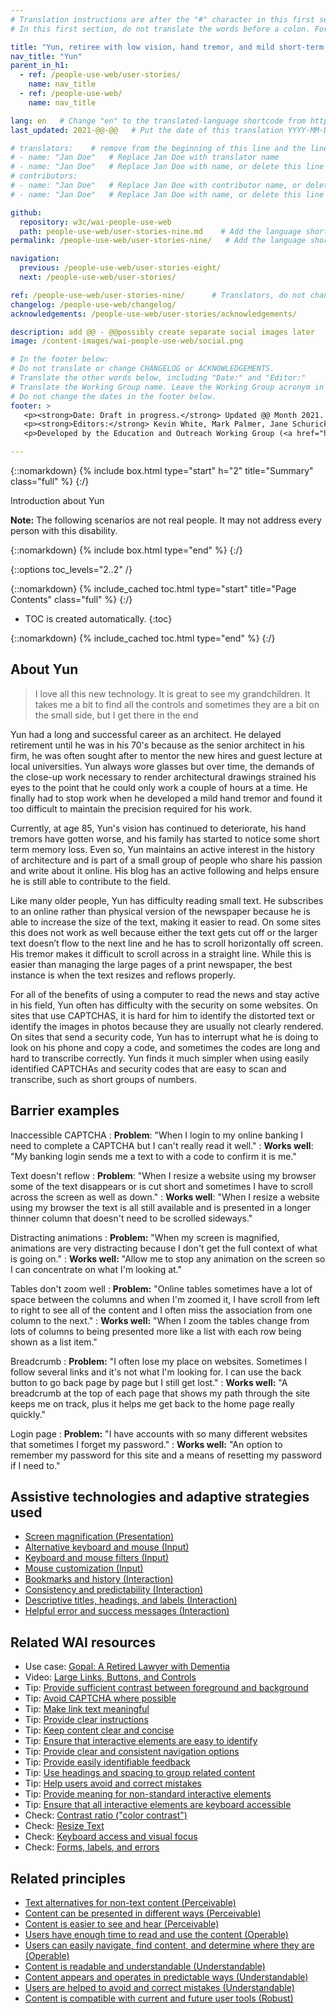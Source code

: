 ```yaml
---
# Translation instructions are after the "#" character in this first section. They are comments that do not show up in the web page. You do not need to translate the instructions after #.
# In this first section, do not translate the words before a colon. For example, do not translate "title:". Do translate the text after "title:".

title: "Yun, retiree with low vision, hand tremor, and mild short-term memory loss"
nav_title: "Yun"
parent_in_h1:
  - ref: /people-use-web/user-stories/
    name: nav_title
  - ref: /people-use-web/
    name: nav_title

lang: en   # Change "en" to the translated-language shortcode from https://www.iana.org/assignments/language-subtag-registry/language-subtag-registry
last_updated: 2021-@@-@@   # Put the date of this translation YYYY-MM-DD (with month in the middle)

# translators:    # remove from the beginning of this line and the lines below: "# " (the hash sign and the space)
# - name: "Jan Doe"   # Replace Jan Doe with translator name
# - name: "Jan Doe"   # Replace Jan Doe with name, or delete this line if not multiple translators
# contributors:
# - name: "Jan Doe"   # Replace Jan Doe with contributor name, or delete this line if none
# - name: "Jan Doe"   # Replace Jan Doe with name, or delete this line if not multiple contributors

github:
  repository: w3c/wai-people-use-web
  path: people-use-web/user-stories-nine.md    # Add the language shortcode to the middle of the filename, for example: people-use-web/user-stories-nine.fr.md
permalink: /people-use-web/user-stories-nine/   # Add the language shortcode to the end, with no slash at end, for example: /people-use-web/user-stories-nine/fr

navigation:
  previous: /people-use-web/user-stories-eight/
  next: /people-use-web/user-stories/

ref: /people-use-web/user-stories-nine/      # Translators, do not change this
changelog: /people-use-web/changelog/
acknowledgements: /people-use-web/user-stories/acknowledgements/

description: add @@ - @@possibly create separate social images later
image: /content-images/wai-people-use-web/social.png

# In the footer below:
# Do not translate or change CHANGELOG or ACKNOWLEDGEMENTS.
# Translate the other words below, including "Date:" and "Editor:"
# Translate the Working Group name. Leave the Working Group acronym in English.
# Do not change the dates in the footer below.
footer: >
   <p><strong>Date: Draft in progress.</strong> Updated @@ Month 2021. First published Month 20@@. CHANGELOG.</p>
   <p><strong>Editors:</strong> Kevin White, Mark Palmer, Jane Schurick, and <a href="https://www.w3.org/People/shadi/">Shadi Abou_Zahra</a>.  <strong>Contributors:</strong> @@name, @@name, and <a href="https://www.w3.org/groups/wg/eowg/participants">participants of EOWG</a>. ACKNOWLEDGEMENTS lists past editors and additional contributors.</p>
   <p>Developed by the Education and Outreach Working Group (<a href="http://www.w3.org/WAI/EO/">EOWG</a>). Previously developed with the <a href="https://www.w3.org/WAI/EO/2008/wai-age-tf">WAI-AGE Task Force</a>, with support of the <a href="https://www.w3.org/WAI/WAI-AGE/">WAI-AGE Project</a>.</p>

---
```


{::nomarkdown}
{% include box.html type="start" h="2" title="Summary" class="full" %}
{:/}

Introduction about Yun

**Note:** The following scenarios are not real people. It may not address every person with this disability.

{::nomarkdown}
{% include box.html type="end" %}
{:/}


{::options toc_levels="2..2" /}

{::nomarkdown}
{% include_cached toc.html type="start" title="Page Contents" class="full" %}
{:/}

-   TOC is created automatically.
{:toc}

{::nomarkdown}
{% include_cached toc.html type="end" %}
{:/}

## About Yun

> I love all this new technology. It is great to see my grandchildren. It takes me a bit to find all the controls and sometimes they are a bit on the small side, but I get there in the end

Yun had a long and successful career as an architect. He delayed retirement until he was in his 70's because as the senior architect in his firm, he was often sought after to mentor the new hires and guest lecture at local universities. Yun always wore glasses but over time, the demands of the close-up work necessary to render architectural drawings strained his eyes to the point that he could only work a couple of hours at a time. He finally had to stop work when he developed a mild hand tremor and found it too difficult to maintain the precision required for his work.

Currently, at age 85, Yun's vision has continued to deteriorate, his hand tremors have gotten worse, and his family has started to notice some short term memory loss. Even so, Yun maintains an active interest in the history of architecture and is part of a small group of people who share his passion and write about it online. His blog has an active following and helps ensure he is still able to contribute to the field. 

Like many older people, Yun has difficulty reading small text. He subscribes to an online rather than physical version of the newspaper because he is able to increase the size of the text, making it easier to read. On some sites this does not work as well because either the text gets cut off or the larger text doesn’t flow to the next line and he has to scroll horizontally off screen. His tremor makes it difficult to scroll across in a straight line. While this is easier than managing the large pages of a print newspaper, the best instance is when the text resizes and reflows properly.

For all of the benefits of using a computer to read the news and stay active in his field, Yun often has difficulty with the security on some websites. On sites that use CAPTCHAS, it is hard for him to identify the distorted text or identify the images in photos because they are usually not clearly rendered. On sites that send a security code, Yun has to interrupt what he is doing to look on his phone and copy a code, and sometimes the codes are long and hard to transcribe correctly. Yun finds it much simpler when using easily identified CAPTCHAs and security codes that are easy to scan and transcribe, such as short groups of numbers.


## Barrier examples

Inaccessible CAPTCHA
: **Problem**: "When I login to my online banking I need to complete a CAPTCHA but I can't really read it well."
: **Works well**: "My banking login sends me a text to with a code to confirm it is me."

Text doesn't reflow
: **Problem**: "When I resize a website using my browser some of the text disappears or is cut short and sometimes I have to scroll across the screen as well as down."
: **Works well**: "When I resize a website using my browser the text is all still available and is presented in a longer thinner column that doesn't need to be scrolled sideways."

Distracting animations
: **Problem:** "When my screen is magnified, animations are very distracting because I don't get the full context of what is going on."
: **Works well:** "Allow me to stop any animation on the screen so I can concentrate on what I'm looking at."

Tables don't zoom well
: **Problem:** "Online tables sometimes have a lot of space between the columns and when I'm zoomed it, I have scroll from left to right to see all of the content and I often miss the association from one column to the next."
: **Works well:** "When I zoom the tables change from lots of columns to being presented more like a list with each row being shown as a list item."

Breadcrumb
: **Problem:** "I often lose my place on websites. Sometimes I follow several links and it's not what I'm looking for. I can use the back button to go back page by page but I still get lost."
: **Works well:** "A breadcrumb at the top of each page that shows my path through the site keeps me on track, plus it helps me get back to the home page really quickly."

Login page
: **Problem:** "I have accounts with so many different websites that sometimes I forget my password."
: **Works well:** "An option to remember my password for this site and a means of resetting my password if I need to."

## Assistive technologies and adaptive strategies used

* [Screen magnification (Presentation)](/people-use-web/tools-techniques-presentation/#display)
* [Alternative keyboard and mouse (Input)](/people-use-web/tools-techniques-input/#input)
* [Keyboard and mouse filters (Input)](/people-use-web/tools-techniques-input/#filters)
* [Mouse customization (Input)](/people-use-web/tools-techniques-input/#mouse)
* [Bookmarks and history (Interaction)](/people-use-web/tools-techniques-navigation/#bookmarks)
* [Consistency and predictability (Interaction)](/people-use-web/tools-techniques-navigation/#consistency)
* [Descriptive titles, headings, and labels (Interaction)](/people-use-web/tools-techniques-navigation/#labels)
* [Helpful error and success messages (Interaction)](/people-use-web/tools-techniques-navigation/#messages)

## Related WAI resources

* Use case: [Gopal: A Retired Lawyer with Dementia](https://www.w3.org/TR/coga-usable/#gopal-a-retired-lawyer-with-dementia)
* Video: [Large Links, Buttons, and Controls](https://www.w3.org/WAI/perspective-videos/controls/)
* Tip: [Provide sufficient contrast between foreground and background](https://www.w3.org/WAI/tips/designing/#provide-sufficient-contrast-between-foreground-and-background)
* Tip: [Avoid CAPTCHA where possible](https://www.w3.org/WAI/tips/developing/#avoid-captcha-where-possible)
* Tip: [Make link text meaningful](https://www.w3.org/WAI/tips/writing/#make-link-text-meaningful)
* Tip: [Provide clear instructions](https://www.w3.org/WAI/tips/writing/#provide-clear-instructions)
* Tip: [Keep content clear and concise](https://www.w3.org/WAI/tips/writing/#keep-content-clear-and-concise)
* Tip: [Ensure that interactive elements are easy to identify](https://www.w3.org/WAI/tips/designing/#ensure-that-interactive-elements-are-easy-to-identify)
* Tip: [Provide clear and consistent navigation options](https://www.w3.org/WAI/tips/designing/#provide-clear-and-consistent-navigation-options)
* Tip: [Provide easily identifiable feedback](https://www.w3.org/WAI/tips/designing/#provide-easily-identifiable-feedback)
* Tip: [Use headings and spacing to group related content](https://www.w3.org/WAI/tips/designing/#use-headings-and-spacing-to-group-related-content)
* Tip: [Help users avoid and correct mistakes](https://www.w3.org/WAI/tips/developing/#help-users-avoid-and-correct-mistakes)
* Tip: [Provide meaning for non-standard interactive elements](https://www.w3.org/WAI/tips/developing/#provide-meaning-for-non-standard-interactive-elements)
* Tip: [Ensure that all interactive elements are keyboard accessible](https://www.w3.org/WAI/tips/developing/#ensure-that-all-interactive-elements-are-keyboard-accessible)
* Check: [Contrast ratio ("color contrast")](https://www.w3.org/WAI/test-evaluate/preliminary/#contrast)
* Check: [Resize Text](https://www.w3.org/WAI/test-evaluate/preliminary/#resize)
* Check: [Keyboard access and visual focus](https://www.w3.org/WAI/test-evaluate/preliminary/#interaction)
* Check: [Forms, labels, and errors](https://www.w3.org/WAI/test-evaluate/preliminary/#forms)

## Related principles

* [Text alternatives for non-text content (Perceivable)](https://www.w3.org/WAI/fundamentals/accessibility-principles/#alternatives)
* [Content can be presented in different ways (Perceivable)](https://www.w3.org/WAI/fundamentals/accessibility-principles/#adaptable)
* [Content is easier to see and hear (Perceivable)](https://www.w3.org/WAI/fundamentals/accessibility-principles/#distinguishable)
* [Users have enough time to read and use the content (Operable)](https://www.w3.org/WAI/fundamentals/accessibility-principles/#time)
* [Users can easily navigate, find content, and determine where they are (Operable)](https://www.w3.org/WAI/fundamentals/accessibility-principles/#navigable)
* [Content is readable and understandable (Understandable)](https://www.w3.org/WAI/fundamentals/accessibility-principles/#readable)
* [Content appears and operates in predictable ways (Understandable)](https://www.w3.org/WAI/fundamentals/accessibility-principles/#predictable)
* [Users are helped to avoid and correct mistakes (Understandable)](https://www.w3.org/WAI/fundamentals/accessibility-principles/#tolerant)
* [Content is compatible with current and future user tools (Robust)](https://www.w3.org/WAI/fundamentals/accessibility-principles/#compatible)
